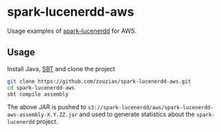 # spark-lucenerdd-aws

Usage examples of [spark-lucenerdd](https://github.com/zouzias/spark-lucenerdd) for AWS.

## Usage

Install Java, [SBT](http://www.scala-sbt.org) and clone the project

```bash
git clone https://github.com/zouzias/spark-lucenerdd-aws.git
cd spark-lucenerdd-aws
sbt compile assembly
```

The above JAR is pushed to `s3://spark-lucenerdd/aws/spark-lucenerdd-aws-assembly-X.Y.ZZ.jar` and used to generate statistics about the `spark-lucenerdd` project.
